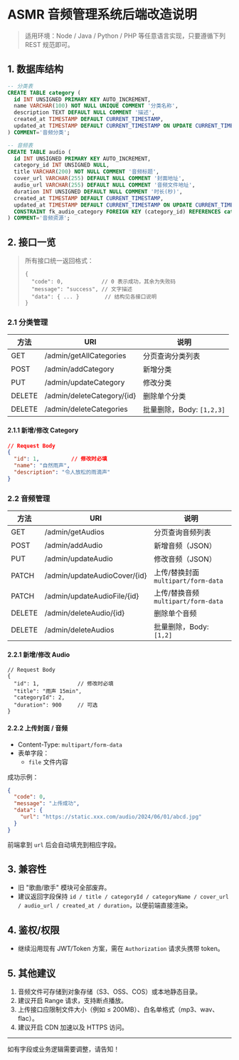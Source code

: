 # ASMR 音频管理系统后端改造说明

> 适用环境：Node / Java / Python / PHP 等任意语言实现，只要遵循下列 REST 规范即可。

## 1. 数据库结构

```sql
-- 分类表
CREATE TABLE category (
  id INT UNSIGNED PRIMARY KEY AUTO_INCREMENT,
  name VARCHAR(100) NOT NULL UNIQUE COMMENT '分类名称',
  description TEXT DEFAULT NULL COMMENT '描述',
  created_at TIMESTAMP DEFAULT CURRENT_TIMESTAMP,
  updated_at TIMESTAMP DEFAULT CURRENT_TIMESTAMP ON UPDATE CURRENT_TIMESTAMP
) COMMENT='音频分类';

-- 音频表
CREATE TABLE audio (
  id INT UNSIGNED PRIMARY KEY AUTO_INCREMENT,
  category_id INT UNSIGNED NULL,
  title VARCHAR(200) NOT NULL COMMENT '音频标题',
  cover_url VARCHAR(255) DEFAULT NULL COMMENT '封面地址',
  audio_url VARCHAR(255) DEFAULT NULL COMMENT '音频文件地址',
  duration INT UNSIGNED DEFAULT NULL COMMENT '时长(秒)',
  created_at TIMESTAMP DEFAULT CURRENT_TIMESTAMP,
  updated_at TIMESTAMP DEFAULT CURRENT_TIMESTAMP ON UPDATE CURRENT_TIMESTAMP,
  CONSTRAINT fk_audio_category FOREIGN KEY (category_id) REFERENCES category(id) ON DELETE SET NULL ON UPDATE CASCADE
) COMMENT='音频资源';
```

## 2. 接口一览

> 所有接口统一返回格式：
>
> ```jsonc
> {
>   "code": 0,            // 0 表示成功，其余为失败码
>   "message": "success", // 文字描述
>   "data": { ... }        // 结构见各接口说明
> }
> ```

### 2.1 分类管理

| 方法 | URI | 说明 |
| ---- | --- | ---- |
| GET  | /admin/getAllCategories | 分页查询分类列表 |
| POST | /admin/addCategory | 新增分类 |
| PUT  | /admin/updateCategory | 修改分类 |
| DELETE | /admin/deleteCategory/{id} | 删除单个分类 |
| DELETE | /admin/deleteCategories | 批量删除，Body: `[1,2,3]` |

#### 2.1.1 新增/修改 Category

```json
// Request Body
{
  "id": 1,          // 修改时必填
  "name": "自然雨声",
  "description": "令人放松的雨滴声"
}
```

### 2.2 音频管理

| 方法 | URI | 说明 |
| ---- | --- | ---- |
| GET  | /admin/getAudios | 分页查询音频列表 |
| POST | /admin/addAudio | 新增音频（JSON） |
| PUT  | /admin/updateAudio | 修改音频（JSON） |
| PATCH | /admin/updateAudioCover/{id} | 上传/替换封面 `multipart/form-data` |
| PATCH | /admin/updateAudioFile/{id} | 上传/替换音频 `multipart/form-data` |
| DELETE | /admin/deleteAudio/{id} | 删除单个音频 |
| DELETE | /admin/deleteAudios | 批量删除，Body: `[1,2]` |

#### 2.2.1 新增/修改 Audio

```jsonc
// Request Body
{
  "id": 1,            // 修改时必填
  "title": "雨声 15min",
  "categoryId": 2,
  "duration": 900     // 可选
}
```

#### 2.2.2 上传封面 / 音频

- Content-Type: `multipart/form-data`
- 表单字段：
  - `file`  文件内容

成功示例：
```json
{
  "code": 0,
  "message": "上传成功",
  "data": {
    "url": "https://static.xxx.com/audio/2024/06/01/abcd.jpg"
  }
}
```

前端拿到 `url` 后会自动填充到相应字段。

## 3. 兼容性

- 旧 "歌曲/歌手" 模块可全部废弃。
- 建议返回字段保持 `id / title / categoryId / categoryName / cover_url / audio_url / created_at / duration`，以便前端直接渲染。

## 4. 鉴权/权限

- 继续沿用现有 JWT/Token 方案，需在 `Authorization` 请求头携带 token。

## 5. 其他建议

1. 音频文件可存储到对象存储（S3、OSS、COS）或本地静态目录。
2. 建议开启 Range 请求，支持断点播放。
3. 上传接口应限制文件大小（例如 ≤ 200MB）、白名单格式（mp3、wav、flac）。
4. 建议开启 CDN 加速以及 HTTPS 访问。

---
如有字段或业务逻辑需要调整，请告知！ 